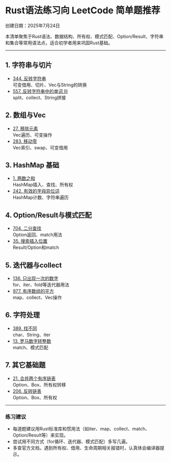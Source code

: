 # Rust语法练习向 LeetCode 简单题推荐
创建日期：2025年7月24日

本清单聚焦于Rust语法、数据结构、所有权、模式匹配、Option/Result、字符串和集合等常用语法点，适合初学者用来巩固Rust基础。

---

## 1. 字符串与切片
- [344. 反转字符串](https://leetcode.cn/problems/reverse-string/)  
  可变借用、切片、Vec与String的转换
- [557. 反转字符串中的单词 III](https://leetcode.cn/problems/reverse-words-in-a-string-iii/)  
  split、collect、String拼接

## 2. 数组与Vec
- [27. 移除元素](https://leetcode.cn/problems/remove-element/)  
  Vec遍历、可变操作
- [283. 移动零](https://leetcode.cn/problems/move-zeroes/)  
  Vec索引、swap、可变借用

## 3. HashMap 基础
- [1. 两数之和](https://leetcode.cn/problems/two-sum/)  
  HashMap插入、查找、所有权
- [242. 有效的字母异位词](https://leetcode.cn/problems/valid-anagram/)  
  HashMap计数、字符串遍历

## 4. Option/Result与模式匹配
- [704. 二分查找](https://leetcode.cn/problems/binary-search/)  
  Option返回、match用法
- [35. 搜索插入位置](https://leetcode.cn/problems/search-insert-position/)  
  Result/Option和match

## 5. 迭代器与collect
- [136. 只出现一次的数字](https://leetcode.cn/problems/single-number/)  
  for、iter、fold等迭代器用法
- [977. 有序数组的平方](https://leetcode.cn/problems/squares-of-a-sorted-array/)  
  map、collect、Vec操作

## 6. 字符处理
- [389. 找不同](https://leetcode.cn/problems/find-the-difference/)  
  char、String、iter
- [13. 罗马数字转整数](https://leetcode.cn/problems/roman-to-integer/)  
  match、模式匹配

## 7. 其它基础题
- [21. 合并两个有序链表](https://leetcode.cn/problems/merge-two-sorted-lists/)  
  Option、Box、所有权转移
- [206. 反转链表](https://leetcode.cn/problems/reverse-linked-list/)  
  Option、Box、所有权

---

### 练习建议
- 每道题建议用Rust标准库和惯用法（如iter、map、collect、match、Option/Result等）来实现。
- 尝试用不同方式（for循环、迭代器、模式匹配）多写几遍。
- 多查官方文档，遇到所有权、借用、生命周期相关报错时，认真体会编译器提示。 